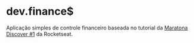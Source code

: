 # dev.finance$
Aplicação simples de controle financeiro baseada no tutorial da [Maratona Discover #1](https://app.rocketseat.com.br/node/maratona-discover-edicao-01) da Rocketseat.
